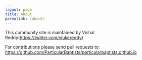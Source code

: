 ```yaml
---
layout: page
title: About
permalink: /about/
---
```


This community site is maintained by Vishal Reddy(https://twitter.com/vlukereddy)

For contributions please send pull requests to: https://github.com/ParticularBaptists/particularbaptists.github.io
